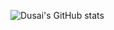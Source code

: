 ![Dusai's GitHub stats](https://github-readme-stats.vercel.app/api?username=Bugbyebyebye&show_icons=true&theme=tokyonight)
